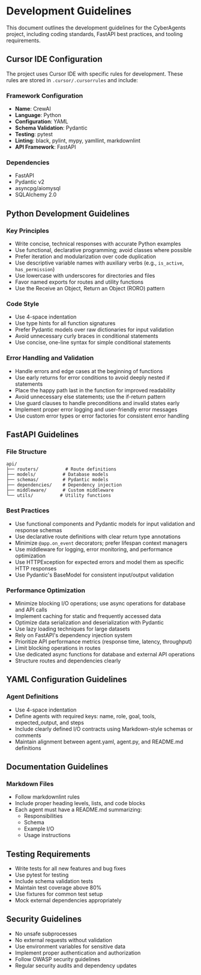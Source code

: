 # Development Guidelines

This document outlines the development guidelines for the CyberAgents project, including coding standards, FastAPI best practices, and tooling requirements.

## Cursor IDE Configuration

The project uses Cursor IDE with specific rules for development. These rules are stored in `.cursor/.cursorrules` and include:

### Framework Configuration

- **Name**: CrewAI
- **Language**: Python
- **Configuration**: YAML
- **Schema Validation**: Pydantic
- **Testing**: pytest
- **Linting**: black, pylint, mypy, yamllint, markdownlint
- **API Framework**: FastAPI

### Dependencies

- FastAPI
- Pydantic v2
- asyncpg/aiomysql
- SQLAlchemy 2.0

## Python Development Guidelines

### Key Principles

- Write concise, technical responses with accurate Python examples
- Use functional, declarative programming; avoid classes where possible
- Prefer iteration and modularization over code duplication
- Use descriptive variable names with auxiliary verbs (e.g., `is_active`, `has_permission`)
- Use lowercase with underscores for directories and files
- Favor named exports for routes and utility functions
- Use the Receive an Object, Return an Object (RORO) pattern

### Code Style

- Use 4-space indentation
- Use type hints for all function signatures
- Prefer Pydantic models over raw dictionaries for input validation
- Avoid unnecessary curly braces in conditional statements
- Use concise, one-line syntax for simple conditional statements

### Error Handling and Validation

- Handle errors and edge cases at the beginning of functions
- Use early returns for error conditions to avoid deeply nested if statements
- Place the happy path last in the function for improved readability
- Avoid unnecessary else statements; use the if-return pattern
- Use guard clauses to handle preconditions and invalid states early
- Implement proper error logging and user-friendly error messages
- Use custom error types or error factories for consistent error handling

## FastAPI Guidelines

### File Structure

```
api/
├── routers/          # Route definitions
├── models/          # Database models
├── schemas/         # Pydantic models
├── dependencies/    # Dependency injection
├── middleware/      # Custom middleware
└── utils/          # Utility functions
```

### Best Practices

- Use functional components and Pydantic models for input validation and response schemas
- Use declarative route definitions with clear return type annotations
- Minimize `@app.on_event` decorators; prefer lifespan context managers
- Use middleware for logging, error monitoring, and performance optimization
- Use HTTPException for expected errors and model them as specific HTTP responses
- Use Pydantic's BaseModel for consistent input/output validation

### Performance Optimization

- Minimize blocking I/O operations; use async operations for database and API calls
- Implement caching for static and frequently accessed data
- Optimize data serialization and deserialization with Pydantic
- Use lazy loading techniques for large datasets
- Rely on FastAPI's dependency injection system
- Prioritize API performance metrics (response time, latency, throughput)
- Limit blocking operations in routes
- Use dedicated async functions for database and external API operations
- Structure routes and dependencies clearly

## YAML Configuration Guidelines

### Agent Definitions

- Use 4-space indentation
- Define agents with required keys: name, role, goal, tools, expected_output, and steps
- Include clearly defined I/O contracts using Markdown-style schemas or comments
- Maintain alignment between agent.yaml, agent.py, and README.md definitions

## Documentation Guidelines

### Markdown Files

- Follow markdownlint rules
- Include proper heading levels, lists, and code blocks
- Each agent must have a README.md summarizing:
  - Responsibilities
  - Schema
  - Example I/O
  - Usage instructions

## Testing Requirements

- Write tests for all new features and bug fixes
- Use pytest for testing
- Include schema validation tests
- Maintain test coverage above 80%
- Use fixtures for common test setup
- Mock external dependencies appropriately

## Security Guidelines

- No unsafe subprocesses
- No external requests without validation
- Use environment variables for sensitive data
- Implement proper authentication and authorization
- Follow OWASP security guidelines
- Regular security audits and dependency updates
